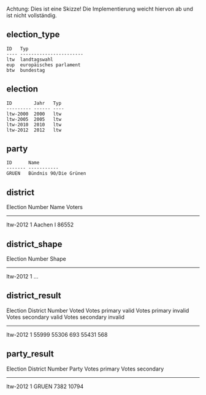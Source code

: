 Achtung: Dies ist eine Skizze! Die Implementierung weicht hiervon ab und ist nicht vollständig.

## election_type

	ID   Typ
	---- -----------------------
	ltw  landtagswahl
	eup  europäisches parlament
	btw  bundestag


## election

	ID        Jahr   Typ
	--------- ------ ----
	ltw-2000  2000   ltw
	ltw-2005  2005   ltw
	ltw-2010  2010   ltw
	ltw-2012  2012   ltw


## party

	ID      Name
	------- -----------
	GRUEN   Bündnis 90/Die Grünen


## district

  Election  Number  Name      Voters
  --------- ------- --------- ---------
  ltw-2012  1       Aachen I      86552


## district_shape

  Election  Number  Shape
  --------- ------- -----
  ltw-2012  1       ...


## district_result

  Election  District Number  Voted    Votes primary valid  Votes primary invalid  Votes secondary valid  Votes secondary invalid
  --------- ---------------- ------- -------------------- ---------------------- ----------------------- -----------------------
  ltw-2012  1                  55999                55306                    693                  55431                      568


## party_result

  Election  District Number  Party    Votes primary  Votes secondary
  --------- ---------------- -------- -------------- ----------------
  ltw-2012  1                   GRUEN           7382            10794
